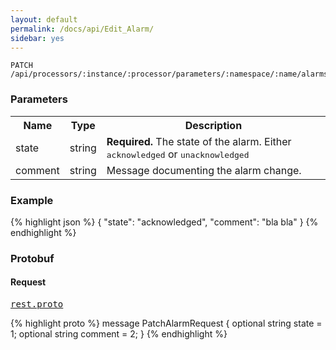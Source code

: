 ```yaml
---
layout: default
permalink: /docs/api/Edit_Alarm/
sidebar: yes
---
```


    PATCH /api/processors/:instance/:processor/parameters/:namespace/:name/alarms/:seqnum
    
### Parameters

<table class="inline">
  <tr>
    <th>Name</th>
    <th>Type</th>
    <th>Description</th>
  </tr>
  <tr>
    <td class="code">state</td>
    <td class="code">string</td>
    <td><strong>Required.</strong> The state of the alarm. Either <tt>acknowledged</tt> or <tt>unacknowledged</tt></td>
  </tr>
  <tr>
    <td class="code">comment</td>
    <td class="code">string</td>
    <td>Message documenting the alarm change.</td>
  </tr>
</table>

### Example

{% highlight json %}
{
  "state": "acknowledged",
  "comment": "bla bla"
}
{% endhighlight %}


### Protobuf

#### Request

<pre class="r header"><a href="/docs/api/rest.proto/">rest.proto</a></pre>
{% highlight proto %}
message PatchAlarmRequest {
  optional string state = 1;
  optional string comment = 2;
}
{% endhighlight %}

